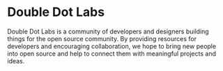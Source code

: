 # Double Dot Labs

Double Dot Labs is a community of developers and designers building things for the open source community. By providing resources for developers and encouraging collaboration, we hope to bring new people into open source and help to connect them with meaningful projects and ideas.
